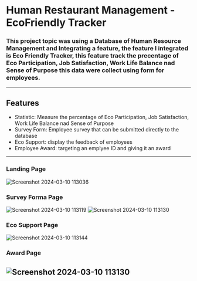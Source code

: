 # Human Restaurant Management - EcoFriendly Tracker
### This project topic was using a Database of Human Resource Management and Integrating a feature, the feature I integrated is Eco Friendly Tracker, this feature track the precentage of Eco Participation, Job Satisfaction, Work Life Balance nad Sense of Purpose this data were collect using form for employees.
--- 
## Features
- Statistic: Measure the percentage of Eco Participation, Job Satisfaction, Work Life Balance nad Sense of Purpose
- Survey Form: Employee survey that can be submitted directly to the database
- Eco Support: display the feedback of employees
- Employee Award: targeting an emplyee ID and giving it an award
---
### Landing Page
![Screenshot 2024-03-10 113036](https://github.com/Zhar-dev/ads_hrmproject/assets/108575639/d372766f-5aba-444e-a386-c5559e4a5f74)

### Survey Forma Page
![Screenshot 2024-03-10 113119](https://github.com/Zhar-dev/ads_hrmproject/assets/108575639/df161004-c149-4839-9902-5d8e742148e0)
![Screenshot 2024-03-10 113130](https://github.com/Zhar-dev/ads_hrmproject/assets/108575639/424d64b1-aec7-4aa0-a349-d51edf3db9d5)

### Eco Support Page
![Screenshot 2024-03-10 113144](https://github.com/Zhar-dev/ads_hrmproject/assets/108575639/a1278686-da68-4d2b-8252-f9c179345525)

### Award Page
![Screenshot 2024-03-10 113130](https://github.com/Zhar-dev/ads_hrmproject/assets/108575639/81fe0f14-bab7-4551-9e90-0dad8eb3b50b)
---
